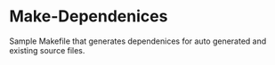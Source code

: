 # Make-Dependenices

Sample Makefile that generates dependenices for auto generated and existing source files.
